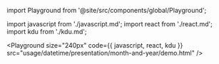 import Playground from '@site/src/components/global/Playground';

import javascript from './javascript.md';
import react from './react.md';
import kdu from './kdu.md';

<Playground size="240px" code={{ javascript, react, kdu }} src="usage/datetime/presentation/month-and-year/demo.html" />
